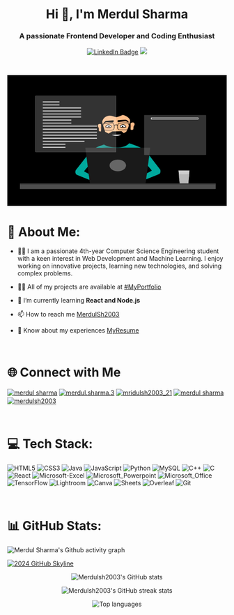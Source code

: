 <h1 align="center">Hi 👋, I'm Merdul Sharma</h1>
<h3 align="center">A passionate Frontend Developer and Coding Enthusiast</h3>
<p align="center">
<a href="https://www.linkedin.com/in/merdul-sharma-962324292?utm_source=share&utm_campaign=share_via&utm_content=profile&utm_medium=android_app"><img src="https://img.shields.io/badge/LinkedIn-blue?style=for-the-badge&logo=linkedin&logoColor=white" alt="LinkedIn Badge"></a> 
                  <a href="https://merdulsh2003.github.io/Merdul.github.io/"><img src="https://img.shields.io/badge/website-000000?style=for-the-badge&logo=About.me&logoColor=white"></a>
                  
<p align="center"><img src="https://komarev.com/ghpvc/?username=Merdulsh2003&style=flat-square&color=blue" alt=""></p>
<p align="center"><img src="https://github.com/Merdulsh2003/Merdulsh2003/blob/main/Git-GIF.gif" width="600" height="300"  /></p>
</p>


#  💫 About Me:
- 🙋‍♂️ I am a passionate 4th-year Computer Science Engineering student with a keen interest in Web Development and Machine Learning. I enjoy working on innovative projects, learning new technologies, and solving complex problems.
  
- 👨‍💻 All of my projects are available at [#MyPortfolio](https://merdulsh2003.github.io/Merdul.github.io/)

- 🌱 I’m currently learning **React and Node.js**

- 📫 How to reach me [MerdulSh2003](merdulsharma2003@gmail.com)

- 📄 Know about my experiences [MyResume](https://drive.google.com/file/d/1vIWxtRS_iYb9U5Kw3niXtda56NxO6UME/view?pli=1)
<br>
  
# 🌐 Connect with Me
<p align="left">
<a href="https://linkedin.com/in/merdul sharma" target="blank"><img align="center" src="https://raw.githubusercontent.com/rahuldkjain/github-profile-readme-generator/master/src/images/icons/Social/linked-in-alt.svg" alt="merdul sharma" height="30" width="40" /></a>
<a href="https://fb.com/merdul.sharma.3" target="blank"><img align="center" src="https://raw.githubusercontent.com/rahuldkjain/github-profile-readme-generator/master/src/images/icons/Social/facebook.svg" alt="merdul.sharma.3" height="30" width="40" /></a>
<a href="https://instagram.com/mridulsh2003_21" target="blank"><img align="center" src="https://raw.githubusercontent.com/rahuldkjain/github-profile-readme-generator/master/src/images/icons/Social/instagram.svg" alt="mridulsh2003_21" height="30" width="40" /></a>
<a href="https://www.leetcode.com/merdul sharma" target="blank"><img align="center" src="https://raw.githubusercontent.com/rahuldkjain/github-profile-readme-generator/master/src/images/icons/Social/leet-code.svg" alt="merdul sharma" height="30" width="40" /></a>
<a href="https://auth.geeksforgeeks.org/user/merdulsh2003" target="blank"><img align="center" src="https://raw.githubusercontent.com/rahuldkjain/github-profile-readme-generator/master/src/images/icons/Social/geeks-for-geeks.svg" alt="merdulsh2003" height="30" width="40" /></a>
</p>

<br>

# 💻 Tech Stack:
![HTML5](https://img.shields.io/badge/html5-%23E34F26.svg?style=for-the-badge&logo=html5&logoColor=white)  ![CSS3](https://img.shields.io/badge/css3-%231572B6.svg?style=for-the-badge&logo=css3&logoColor=white)  ![Java](https://img.shields.io/badge/java-%23ED8B00.svg?style=for-the-badge&logo=java&logoColor=white)  ![JavaScript](https://img.shields.io/badge/javascript-%23323330.svg?style=for-the-badge&logo=javascript&logoColor=%23F7DF1E)  ![Python](https://img.shields.io/badge/python-3670A0?style=for-the-badge&logo=python&logoColor=ffdd54)  ![MySQL](https://img.shields.io/badge/MySQL-00000F?style=for-the-badge&logo=mysql&logoColor=white)  ![C++](https://img.shields.io/badge/C%2B%2B-00599C?style=for-the-badge&logo=c%2B%2B&logoColor=white)  ![C](https://img.shields.io/badge/c-%2300599C.svg?style=for-the-badge&logo=c&logoColor=white)  ![React](https://img.shields.io/badge/React-20232A?style=for-the-badge&logo=react&logoColor=61DAFB)  ![Microsoft-Excel](https://img.shields.io/badge/Microsoft_Excel-217346?style=for-the-badge&logo=microsoft-excel&logoColor=white)  ![Microsoft_Powerpoint](https://img.shields.io/badge/Microsoft_PowerPoint-B7472A?style=for-the-badge&logo=microsoft-powerpoint&logoColor=white)  ![Microsoft_Office](https://img.shields.io/badge/Microsoft_Office-D83B01?style=for-the-badge&logo=microsoft-office&logoColor=white)  ![TensorFlow](https://img.shields.io/badge/TensorFlow-FF6F00?style=for-the-badge&logo=tensorflow&logoColor=white)  ![Lightroom](https://img.shields.io/badge/Adobe%20Lightroom-31A8FF?style=for-the-badge&logo=Adobe%20Lightroom&logoColor=white)  ![Canva](https://img.shields.io/badge/Canva-%2300C4CC.svg?style=for-the-badge&logo=Canva&logoColor=white)  ![Sheets](https://img.shields.io/badge/Google%20Sheets-34A853?style=for-the-badge&logo=google-sheets&logoColor=white)  ![Overleaf](https://img.shields.io/badge/Overleaf-47A141?style=for-the-badge&logo=Overleaf&logoColor=white)  ![Git](https://img.shields.io/badge/GIT-E44C30?style=for-the-badge&logo=git&logoColor=white)

<br>

# 📊 GitHub Stats:

![Merdul Sharma's Github activity graph](https://github-readme-activity-graph.vercel.app/graph?username=Merdulsh2003&theme=github-compact&area=true&bg_color=ffff&color=000)


<a href="https://skyline.github.com/Merdulsh2003/2024">
  <img src="./assets/2024.gif" alt="2024 GitHub Skyline" width="auto" height="auto" />
</a>

<p align="center">
  <img src="https://github-readme-stats.vercel.app/api?username=merdulsh2003&theme=dark&hide_border=false&include_all_commits=false&count_private=false" alt="Merdulsh2003's GitHub stats" />
</p>

<p align="center">
  <img src="https://github-readme-streak-stats.herokuapp.com/?user=merdulsh2003&theme=dark&hide_border=false" alt="Merdulsh2003's GitHub streak stats" />
</p>

<p align="center">
  <img src="https://github-readme-stats.vercel.app/api/top-langs/?username=merdulsh2003&theme=dark&hide_border=false&include_all_commits=false&count_private=false&layout=compact" alt="Top languages" />
</p>


